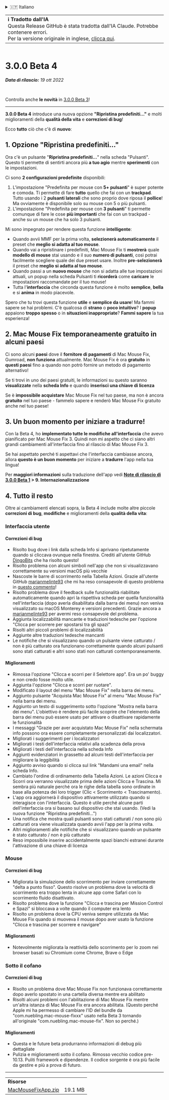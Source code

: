 <details>
<summary>🇮🇹 Italiano</summary>

[🇬🇧 English (GitHub)](https://github.com/noah-nuebling/mac-mouse-fix/releases/tag/3.0.0-Beta-4)\
[🇦🇩 Català](https://redirect.macmousefix.com/?target=mmf-release&tag=3.0.0-Beta-4&locale=ca)\
[🇩🇪 Deutsch](https://redirect.macmousefix.com/?target=mmf-release&tag=3.0.0-Beta-4&locale=de)\
[🇪🇸 Español](https://redirect.macmousefix.com/?target=mmf-release&tag=3.0.0-Beta-4&locale=es)\
[🇫🇷 Français](https://redirect.macmousefix.com/?target=mmf-release&tag=3.0.0-Beta-4&locale=fr)\
[🇮🇩 Indonesia](https://redirect.macmousefix.com/?target=mmf-release&tag=3.0.0-Beta-4&locale=id)\
**🇮🇹 Italiano**\
[🇭🇺 Magyar](https://redirect.macmousefix.com/?target=mmf-release&tag=3.0.0-Beta-4&locale=hu)\
[🇳🇱 Nederlands](https://redirect.macmousefix.com/?target=mmf-release&tag=3.0.0-Beta-4&locale=nl)\
[🇵🇱 Polski](https://redirect.macmousefix.com/?target=mmf-release&tag=3.0.0-Beta-4&locale=pl)\
[🇧🇷 Português (Brasil)](https://redirect.macmousefix.com/?target=mmf-release&tag=3.0.0-Beta-4&locale=pt-BR)\
[🇵🇹 Português (Portugal)](https://redirect.macmousefix.com/?target=mmf-release&tag=3.0.0-Beta-4&locale=pt-PT)\
[🇷🇴 Română](https://redirect.macmousefix.com/?target=mmf-release&tag=3.0.0-Beta-4&locale=ro)\
[🇸🇪 Svenska](https://redirect.macmousefix.com/?target=mmf-release&tag=3.0.0-Beta-4&locale=sv)\
[🇻🇳 Tiếng Việt](https://redirect.macmousefix.com/?target=mmf-release&tag=3.0.0-Beta-4&locale=vi)\
[🇹🇷 Türkçe](https://redirect.macmousefix.com/?target=mmf-release&tag=3.0.0-Beta-4&locale=tr)\
[🇨🇿 Čeština](https://redirect.macmousefix.com/?target=mmf-release&tag=3.0.0-Beta-4&locale=cs)\
[🇬🇷 Ελληνικά](https://redirect.macmousefix.com/?target=mmf-release&tag=3.0.0-Beta-4&locale=el)\
[🇷🇺 Русский](https://redirect.macmousefix.com/?target=mmf-release&tag=3.0.0-Beta-4&locale=ru)\
[🇺🇦 Українська](https://redirect.macmousefix.com/?target=mmf-release&tag=3.0.0-Beta-4&locale=uk)\
[🇮🇱 עברית](https://redirect.macmousefix.com/?target=mmf-release&tag=3.0.0-Beta-4&locale=he)\
[🇸🇦 العربية](https://redirect.macmousefix.com/?target=mmf-release&tag=3.0.0-Beta-4&locale=ar)\
[🇮🇳 हिन्दी](https://redirect.macmousefix.com/?target=mmf-release&tag=3.0.0-Beta-4&locale=hi)\
[🇹🇭 ไทย](https://redirect.macmousefix.com/?target=mmf-release&tag=3.0.0-Beta-4&locale=th)\
[🇨🇳 中文 (简体)](https://redirect.macmousefix.com/?target=mmf-release&tag=3.0.0-Beta-4&locale=zh-Hans)\
[🇨🇳 中文 (繁體)](https://redirect.macmousefix.com/?target=mmf-release&tag=3.0.0-Beta-4&locale=zh-Hant)\
[🇭🇰 中文（香港)](https://redirect.macmousefix.com/?target=mmf-release&tag=3.0.0-Beta-4&locale=zh-HK)\
[🇯🇵 日本語](https://redirect.macmousefix.com/?target=mmf-release&tag=3.0.0-Beta-4&locale=ja)\
[🇰🇷 한국어](https://redirect.macmousefix.com/?target=mmf-release&tag=3.0.0-Beta-4&locale=ko)\
[Help translate Mac Mouse Fix to different languages!](https://github.com/noah-nuebling/mac-mouse-fix/discussions/731)
</details>
<table align=><td>
<b>ℹ️ Tradotto dall'IA</b><br>
Questa Release GitHub è stata tradotta dall'IA Claude. Potrebbe contenere errori.<br>
Per la versione originale in inglese, <a href="https://github.com/noah-nuebling/mac-mouse-fix/releases/tag/3.0.0-Beta-4">clicca qui</a>.
</td></table>

<table></table>

# 3.0.0 Beta 4
***Data di rilascio:** 19 ott 2022*

<br>

Controlla anche **le novità** in [3.0.0 Beta 3](https://redirect.macmousefix.com/?target=mmf-release&tag=3.0.0-Beta-3&locale=it)!

---

**3.0.0 Beta 4** introduce una nuova opzione **"Ripristina predefiniti..."** e molti miglioramenti della **qualità della vita** e **correzioni di bug**!

Ecco **tutto** ciò che c'è di **nuovo**:

## 1. Opzione "Ripristina predefiniti..."

Ora c'è un pulsante "**Ripristina predefiniti...**" nella scheda "Pulsanti".
Questo ti permette di sentirti ancora più **a tuo agio** mentre **sperimenti** con le impostazioni.

Ci sono **2 configurazioni predefinite** disponibili:

1. L'impostazione "Predefinita per mouse con **5+ pulsanti**" è super potente e comoda. Ti permette di fare **tutto** quello che fai con un **trackpad**. Tutto usando i 2 **pulsanti laterali** che sono proprio dove riposa il **pollice**! Ma ovviamente è disponibile solo su mouse con 5 o più pulsanti.
2. L'impostazione "Predefinita per mouse con **3 pulsanti**" ti permette comunque di fare le cose **più importanti** che fai con un trackpad - anche su un mouse che ha solo 3 pulsanti.

Mi sono impegnato per rendere questa funzione **intelligente**:

- Quando avvii MMF per la prima volta, **selezionerà automaticamente** il preset che **meglio si adatta al tuo mouse**.
- Quando vai a ripristinare i predefiniti, Mac Mouse Fix ti **mostrerà** quale **modello di mouse** stai usando e il suo **numero di pulsanti**, così potrai facilmente scegliere quale dei due preset usare. Inoltre **pre-selezionerà** il preset che **meglio si adatta al tuo mouse**.
- Quando passi a un **nuovo mouse** che non si adatta alle tue impostazioni attuali, un popup nella scheda Pulsanti ti **ricorderà** come **caricare** le impostazioni raccomandate per il tuo mouse!
- Tutta l'**interfaccia** che circonda questa funzione è molto **semplice**, **bella** e si **anima** in modo piacevole.

Spero che tu trovi questa funzione **utile** e **semplice da usare**! Ma fammi sapere se hai problemi.
C'è qualcosa di **strano** o **poco intuitivo**? I **popup** appaiono **troppo spesso** o in **situazioni inappropriate**? **Fammi sapere** la tua esperienza!

## 2. Mac Mouse Fix temporaneamente gratuito in alcuni paesi

Ci sono alcuni **paesi** dove il **fornitore di pagamenti** di Mac Mouse Fix, Gumroad, **non funziona** attualmente.
Mac Mouse Fix è ora **gratuito** in **questi paesi** fino a quando non potrò fornire un metodo di pagamento alternativo!

Se ti trovi in uno dei paesi gratuiti, le informazioni su questo saranno **visualizzate** nella **scheda Info** e quando **inserisci una chiave di licenza**

Se è **impossibile acquistare** Mac Mouse Fix nel tuo paese, ma non è ancora **gratuito** nel tuo paese - fammelo sapere e renderò Mac Mouse Fix gratuito anche nel tuo paese!

## 3. Un buon momento per iniziare a tradurre!

Con la Beta 4, ho **implementato tutte le modifiche all'interfaccia** che avevo pianificato per Mac Mouse Fix 3. Quindi non mi aspetto che ci siano altri grandi cambiamenti all'interfaccia fino al rilascio di Mac Mouse Fix 3.

Se hai aspettato perché ti aspettavi che l'interfaccia cambiasse ancora, allora **questo è un buon momento** per iniziare a **tradurre** l'app nella tua lingua!

Per **maggiori informazioni** sulla traduzione dell'app vedi **[Note di rilascio di 3.0.0 Beta 1](https://redirect.macmousefix.com/?target=mmf-release&tag=3.0.0-Beta-1.1&locale=it) > 9. Internazionalizzazione**

## 4. Tutto il resto

Oltre ai cambiamenti elencati sopra, la Beta 4 include molte altre piccole **correzioni di bug**, **modifiche** e miglioramenti della **qualità della vita**:

### Interfaccia utente

#### Correzioni di bug

- Risolto bug dove i link dalla scheda Info si aprivano ripetutamente quando si cliccava ovunque nella finestra. Crediti all'utente GitHub [DingoBits](https://github.com/DingoBits) che ha risolto questo!
- Risolto problema con alcuni simboli nell'app che non si visualizzavano correttamente su versioni macOS più vecchie
- Nascoste le barre di scorrimento nella Tabella Azioni. Grazie all'utente GitHub [marianmelinte93](https://github.com/marianmelinte93) che mi ha reso consapevole di questo problema in [questo commento](https://github.com/noah-nuebling/mac-mouse-fix/discussions/366#discussioncomment-3728994)!
- Risolto problema dove il feedback sulle funzionalità riabilitate automaticamente quando apri la rispettiva scheda per quella funzionalità nell'interfaccia (dopo averla disabilitata dalla barra dei menu) non veniva visualizzato su macOS Monterey e versioni precedenti. Grazie ancora a [marianmelinte93](https://github.com/marianmelinte93) per avermi reso consapevole del problema.
- Aggiunta localizzabilità mancante e traduzioni tedesche per l'opzione "Clicca per scorrere per spostarsi tra gli spazi"
- Risolti altri piccoli problemi di localizzabilità
- Aggiunte altre traduzioni tedesche mancanti
- Le notifiche che si visualizzano quando un pulsante viene catturato / non è più catturato ora funzionano correttamente quando alcuni pulsanti sono stati catturati e altri sono stati non catturati contemporaneamente.

#### Miglioramenti

- Rimossa l'opzione "Clicca e scorri per il Selettore app". Era un po' buggy e non credo fosse molto utile.
- Aggiunta l'opzione "Clicca e scorri per ruotare".
- Modificato il layout del menu "Mac Mouse Fix" nella barra dei menu.
- Aggiunto pulsante "Acquista Mac Mouse Fix" al menu "Mac Mouse Fix" nella barra dei menu.
- Aggiunto un testo di suggerimento sotto l'opzione "Mostra nella barra dei menu". L'obiettivo è rendere più facile scoprire che l'elemento della barra dei menu può essere usato per attivare o disattivare rapidamente le funzionalità
- I messaggi "Grazie per aver acquistato Mac Mouse Fix" nella schermata info possono ora essere completamente personalizzati dai localizzatori.
- Migliorati i suggerimenti per i localizzatori
- Migliorati i testi dell'interfaccia relativi alla scadenza della prova
- Migliorati i testi dell'interfaccia nella scheda Info
- Aggiunti evidenziatori in grassetto ad alcuni testi dell'interfaccia per migliorare la leggibilità
- Aggiunto avviso quando si clicca sul link "Mandami una email" nella scheda Info.
- Cambiato l'ordine di ordinamento della Tabella Azioni. Le azioni Clicca e Scorri ora verranno visualizzate prima delle azioni Clicca e Trascina. Mi sembra più naturale perché ora le righe della tabella sono ordinate in base alla potenza dei loro trigger (Clic < Scorrimento < Trascinamento).
- L'app ora aggiornerà il dispositivo attivamente utilizzato quando si interagisce con l'interfaccia. Questo è utile perché alcune parti dell'interfaccia ora si basano sul dispositivo che stai usando. (Vedi la nuova funzione "Ripristina predefiniti...")
- Una notifica che mostra quali pulsanti sono stati catturati / non sono più catturati ora viene visualizzata quando avvii l'app per la prima volta.
- Altri miglioramenti alle notifiche che si visualizzano quando un pulsante è stato catturato / non è più catturato
- Reso impossibile inserire accidentalmente spazi bianchi estranei durante l'attivazione di una chiave di licenza

### Mouse

#### Correzioni di bug

- Migliorata la simulazione dello scorrimento per inviare correttamente "delta a punto fisso". Questo risolve un problema dove la velocità di scorrimento era troppo lenta in alcune app come Safari con lo scorrimento fluido disattivato.
- Risolto problema dove la funzione "Clicca e trascina per Mission Control e Spazi" si bloccava a volte quando il computer era lento
- Risolto un problema dove la CPU veniva sempre utilizzata da Mac Mouse Fix quando si muoveva il mouse dopo aver usato la funzione "Clicca e trascina per scorrere e navigare"

#### Miglioramenti

- Notevolmente migliorata la reattività dello scorrimento per lo zoom nei browser basati su Chromium come Chrome, Brave o Edge

### Sotto il cofano

#### Correzioni di bug

- Risolto un problema dove Mac Mouse Fix non funzionava correttamente dopo averlo spostato in una cartella diversa mentre era abilitato
- Risolti alcuni problemi con l'abilitazione di Mac Mouse Fix mentre un'altra istanza di Mac Mouse Fix era ancora abilitata. (Questo perché Apple mi ha permesso di cambiare l'ID del bundle da "com.nuebling.mac-mouse-fixxx" usato nella Beta 3 tornando all'originale "com.nuebling.mac-mouse-fix". Non so perché.)

#### Miglioramenti

- Questa e le future beta produrranno informazioni di debug più dettagliate
- Pulizia e miglioramenti sotto il cofano. Rimosso vecchio codice pre-10.13. Puliti framework e dipendenze. Il codice sorgente è ora più facile da gestire e più a prova di futuro.

---

<table align="start">
<tr>
    <td colspan=2>
        <b>Risorse</b>
    </td>
</tr>
<tr>
    <td><a href="https://github.com/noah-nuebling/mac-mouse-fix/releases/download/3.0.0-Beta-4/MacMouseFixApp.zip">MacMouseFixApp.zip</a></td>
    <td>19.1 MB</td>
</tr>
</table>